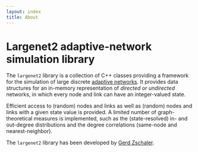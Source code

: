 ```yaml
---
layout: index
title: About
---
```

# Largenet2 adaptive-network simulation library
The `largenet2` library is a collection of C++ classes providing a framework for the 
simulation of large discrete [adaptive networks][1]. It provides data structures
for an in-memory representation of _directed or undirected_ networks, in which every
node and link can have an integer-valued state.

Efficient access to (random) nodes and links as well as (random) nodes and links
with a given state value is provided. A limited number of graph-theoretical measures
is implemented, such as the (state-resolved) in- and out-degree distributions and the
degree correlations (same-node and nearest-neighbor).  

The `largenet2` library has been developed by [Gerd Zschaler](http://www.pks.mpg.de/~zschaler).

[1]: http://dx.doi.org/10.1098/rsif.2007.1229 "T. Gross and B. Blasius (2008), J. R. Soc. Interface, 5, 259"
